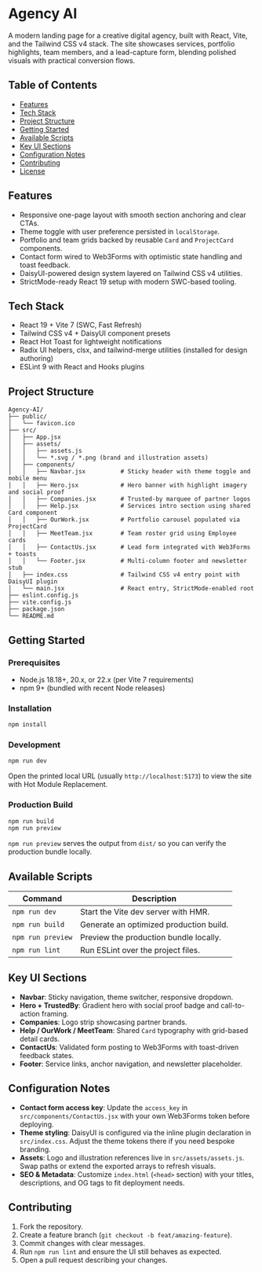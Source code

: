# Agency AI

A modern landing page for a creative digital agency, built with React, Vite, and the Tailwind CSS v4 stack. The site showcases services, portfolio highlights, team members, and a lead-capture form, blending polished visuals with practical conversion flows.

## Table of Contents

- [Features](#features)
- [Tech Stack](#tech-stack)
- [Project Structure](#project-structure)
- [Getting Started](#getting-started)
- [Available Scripts](#available-scripts)
- [Key UI Sections](#key-ui-sections)
- [Configuration Notes](#configuration-notes)
- [Contributing](#contributing)
- [License](#license)

## Features

- Responsive one-page layout with smooth section anchoring and clear CTAs.
- Theme toggle with user preference persisted in `localStorage`.
- Portfolio and team grids backed by reusable `Card` and `ProjectCard` components.
- Contact form wired to Web3Forms with optimistic state handling and toast feedback.
- DaisyUI-powered design system layered on Tailwind CSS v4 utilities.
- StrictMode-ready React 19 setup with modern SWC-based tooling.

## Tech Stack

- React 19 + Vite 7 (SWC, Fast Refresh)
- Tailwind CSS v4 + DaisyUI component presets
- React Hot Toast for lightweight notifications
- Radix UI helpers, clsx, and tailwind-merge utilities (installed for design authoring)
- ESLint 9 with React and Hooks plugins

## Project Structure

```text
Agency-AI/
├── public/
│   └── favicon.ico
├── src/
│   ├── App.jsx
│   ├── assets/
│   │   ├── assets.js
│   │   └── *.svg / *.png (brand and illustration assets)
│   ├── components/
│   │   ├── Navbar.jsx          # Sticky header with theme toggle and mobile menu
│   │   ├── Hero.jsx            # Hero banner with highlight imagery and social proof
│   │   ├── Companies.jsx       # Trusted-by marquee of partner logos
│   │   ├── Help.jsx            # Services intro section using shared Card component
│   │   ├── OurWork.jsx         # Portfolio carousel populated via ProjectCard
│   │   ├── MeetTeam.jsx        # Team roster grid using Employee cards
│   │   ├── ContactUs.jsx       # Lead form integrated with Web3Forms + toasts
│   │   └── Footer.jsx          # Multi-column footer and newsletter stub
│   ├── index.css               # Tailwind CSS v4 entry point with DaisyUI plugin
│   └── main.jsx                # React entry, StrictMode-enabled root
├── eslint.config.js
├── vite.config.js
├── package.json
└── README.md
```

## Getting Started

### Prerequisites

- Node.js 18.18+, 20.x, or 22.x (per Vite 7 requirements)
- npm 9+ (bundled with recent Node releases)

### Installation

```bash
npm install
```

### Development

```bash
npm run dev
```

Open the printed local URL (usually `http://localhost:5173`) to view the site with Hot Module Replacement.

### Production Build

```bash
npm run build
npm run preview
```

`npm run preview` serves the output from `dist/` so you can verify the production bundle locally.

## Available Scripts

| Command          | Description                            |
| ---------------- | -------------------------------------- |
| `npm run dev`    | Start the Vite dev server with HMR.    |
| `npm run build`  | Generate an optimized production build.|
| `npm run preview`| Preview the production bundle locally. |
| `npm run lint`   | Run ESLint over the project files.     |

## Key UI Sections

- **Navbar**: Sticky navigation, theme switcher, responsive dropdown.
- **Hero + TrustedBy**: Gradient hero with social proof badge and call-to-action framing.
- **Companies**: Logo strip showcasing partner brands.
- **Help / OurWork / MeetTeam**: Shared `Card` typography with grid-based detail cards.
- **ContactUs**: Validated form posting to Web3Forms with toast-driven feedback states.
- **Footer**: Service links, anchor navigation, and newsletter placeholder.

## Configuration Notes

- **Contact form access key**: Update the `access_key` in `src/components/ContactUs.jsx` with your own Web3Forms token before deploying.
- **Theme styling**: DaisyUI is configured via the inline plugin declaration in `src/index.css`. Adjust the theme tokens there if you need bespoke branding.
- **Assets**: Logo and illustration references live in `src/assets/assets.js`. Swap paths or extend the exported arrays to refresh visuals.
- **SEO & Metadata**: Customize `index.html` (`<head>` section) with your titles, descriptions, and OG tags to fit deployment needs.

## Contributing

1. Fork the repository.
2. Create a feature branch (`git checkout -b feat/amazing-feature`).
3. Commit changes with clear messages.
4. Run `npm run lint` and ensure the UI still behaves as expected.
5. Open a pull request describing your changes.
